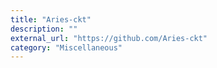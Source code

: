 ```yaml
---
title: "Aries-ckt"
description: ""
external_url: "https://github.com/Aries-ckt"
category: "Miscellaneous"
---
```

